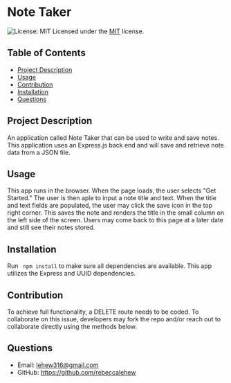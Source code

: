 # Note Taker

![License: MIT](https://img.shields.io/badge/License-MIT-yellow.svg)  Licensed under the [MIT](https://opensource.org/licenses/MIT) license.

## Table of Contents
- [Project Description](#description)
- [Usage](#usage)
- [Contribution](#contribution)
- [Installation](#installation)
- [Questions](#questions)

## Project Description
An application called Note Taker that can be used to write and save notes. This application uses an Express.js back end and will save and retrieve note data from a JSON file.

## Usage
This app runs in the browser. When the page loads, the user selects "Get Started." The user is then aple to input a note title and text. When the title and text fields are populated, the user may click the save icon in the top right corner. This saves the note and renders the title in the small column on the left side of the screen. Users may come back to this page at a later date and still see their notes stored.

## Installation
Run ``` npm install``` to make sure all dependencies are available. This app utilizes the Express and UUID dependencies. 

## Contribution
To achieve full functionality, a DELETE route needs to be coded. To collaborate on this issue, developers may fork the repo and/or reach out to collaborate directly using the methods below.

## Questions
- Email: lehew316@gmail.com
- GitHub: https://github.com/rebeccalehew

  
